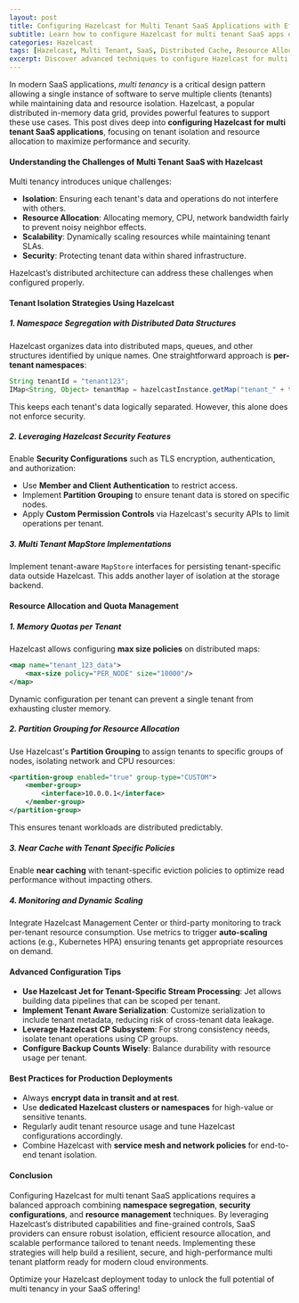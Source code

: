 ```yaml
---
layout: post
title: Configuring Hazelcast for Multi Tenant SaaS Applications with Effective Isolation and Resource Allocation
subtitle: Learn how to configure Hazelcast for multi tenant SaaS apps ensuring isolation and optimal resource management
categories: Hazelcast
tags: [Hazelcast, Multi Tenant, SaaS, Distributed Cache, Resource Allocation, Isolation, Java, Cloud, Scalability]
excerpt: Discover advanced techniques to configure Hazelcast for multi tenant SaaS applications focusing on tenant isolation and efficient resource allocation to enhance performance and security.
---
```

In modern SaaS applications, *multi tenancy* is a critical design pattern allowing a single instance of software to serve multiple clients (tenants) while maintaining data and resource isolation. Hazelcast, a popular distributed in-memory data grid, provides powerful features to support these use cases. This post dives deep into **configuring Hazelcast for multi tenant SaaS applications**, focusing on tenant isolation and resource allocation to maximize performance and security.

#### Understanding the Challenges of Multi Tenant SaaS with Hazelcast

Multi tenancy introduces unique challenges:

- **Isolation**: Ensuring each tenant's data and operations do not interfere with others.
- **Resource Allocation**: Allocating memory, CPU, network bandwidth fairly to prevent noisy neighbor effects.
- **Scalability**: Dynamically scaling resources while maintaining tenant SLAs.
- **Security**: Protecting tenant data within shared infrastructure.

Hazelcast’s distributed architecture can address these challenges when configured properly.

#### Tenant Isolation Strategies Using Hazelcast

##### 1. Namespace Segregation with Distributed Data Structures

Hazelcast organizes data into distributed maps, queues, and other structures identified by unique names. One straightforward approach is **per-tenant namespaces**:

```java
String tenantId = "tenant123";
IMap<String, Object> tenantMap = hazelcastInstance.getMap("tenant_" + tenantId + "_data");
```

This keeps each tenant's data logically separated. However, this alone does not enforce security.

##### 2. Leveraging Hazelcast Security Features

Enable **Security Configurations** such as TLS encryption, authentication, and authorization:

- Use **Member and Client Authentication** to restrict access.
- Implement **Partition Grouping** to ensure tenant data is stored on specific nodes.
- Apply **Custom Permission Controls** via Hazelcast's security APIs to limit operations per tenant.

##### 3. Multi Tenant MapStore Implementations

Implement tenant-aware `MapStore` interfaces for persisting tenant-specific data outside Hazelcast. This adds another layer of isolation at the storage backend.

#### Resource Allocation and Quota Management

##### 1. Memory Quotas per Tenant

Hazelcast allows configuring **max size policies** on distributed maps:

```xml
<map name="tenant_123_data">
    <max-size policy="PER_NODE" size="10000"/>
</map>
```

Dynamic configuration per tenant can prevent a single tenant from exhausting cluster memory.

##### 2. Partition Grouping for Resource Allocation

Use Hazelcast's **Partition Grouping** to assign tenants to specific groups of nodes, isolating network and CPU resources:

```xml
<partition-group enabled="true" group-type="CUSTOM">
    <member-group>
        <interface>10.0.0.1</interface>
    </member-group>
</partition-group>
```

This ensures tenant workloads are distributed predictably.

##### 3. Near Cache with Tenant Specific Policies

Enable **near caching** with tenant-specific eviction policies to optimize read performance without impacting others.

##### 4. Monitoring and Dynamic Scaling

Integrate Hazelcast Management Center or third-party monitoring to track per-tenant resource consumption. Use metrics to trigger **auto-scaling** actions (e.g., Kubernetes HPA) ensuring tenants get appropriate resources on demand.

#### Advanced Configuration Tips

- **Use Hazelcast Jet for Tenant-Specific Stream Processing**: Jet allows building data pipelines that can be scoped per tenant.
- **Implement Tenant Aware Serialization**: Customize serialization to include tenant metadata, reducing risk of cross-tenant data leakage.
- **Leverage Hazelcast CP Subsystem**: For strong consistency needs, isolate tenant operations using CP groups.
- **Configure Backup Counts Wisely**: Balance durability with resource usage per tenant.

#### Best Practices for Production Deployments

- Always **encrypt data in transit and at rest**.
- Use **dedicated Hazelcast clusters or namespaces** for high-value or sensitive tenants.
- Regularly audit tenant resource usage and tune Hazelcast configurations accordingly.
- Combine Hazelcast with **service mesh and network policies** for end-to-end tenant isolation.

#### Conclusion

Configuring Hazelcast for multi tenant SaaS applications requires a balanced approach combining **namespace segregation**, **security configurations**, and **resource management** techniques. By leveraging Hazelcast’s distributed capabilities and fine-grained controls, SaaS providers can ensure robust isolation, efficient resource allocation, and scalable performance tailored to tenant needs. Implementing these strategies will help build a resilient, secure, and high-performance multi tenant platform ready for modern cloud environments.

Optimize your Hazelcast deployment today to unlock the full potential of multi tenancy in your SaaS offering!
